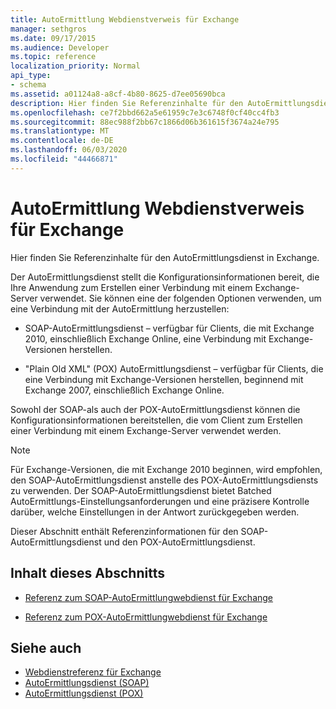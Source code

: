 ```yaml
---
title: AutoErmittlung Webdienstverweis für Exchange
manager: sethgros
ms.date: 09/17/2015
ms.audience: Developer
ms.topic: reference
localization_priority: Normal
api_type:
- schema
ms.assetid: a01124a8-a8cf-4b80-8625-d7ee05690bca
description: Hier finden Sie Referenzinhalte für den AutoErmittlungsdienst in Exchange.
ms.openlocfilehash: ce7f2bbd662a5e61959c7e3c6748f0cf40cc4fb3
ms.sourcegitcommit: 88ec988f2bb67c1866d06b361615f3674a24e795
ms.translationtype: MT
ms.contentlocale: de-DE
ms.lasthandoff: 06/03/2020
ms.locfileid: "44466871"
---
```

# <a name="autodiscover-web-service-reference-for-exchange"></a>AutoErmittlung Webdienstverweis für Exchange

Hier finden Sie Referenzinhalte für den AutoErmittlungsdienst in Exchange.
  
Der AutoErmittlungsdienst stellt die Konfigurationsinformationen bereit, die Ihre Anwendung zum Erstellen einer Verbindung mit einem Exchange-Server verwendet. Sie können eine der folgenden Optionen verwenden, um eine Verbindung mit der AutoErmittlung herzustellen:
  
- SOAP-AutoErmittlungsdienst – verfügbar für Clients, die mit Exchange 2010, einschließlich Exchange Online, eine Verbindung mit Exchange-Versionen herstellen.
    
- "Plain Old XML" (POX) AutoErmittlungsdienst – verfügbar für Clients, die eine Verbindung mit Exchange-Versionen herstellen, beginnend mit Exchange 2007, einschließlich Exchange Online. 
    
Sowohl der SOAP-als auch der POX-AutoErmittlungsdienst können die Konfigurationsinformationen bereitstellen, die vom Client zum Erstellen einer Verbindung mit einem Exchange-Server verwendet werden.
  
> [!NOTE]
> Für Exchange-Versionen, die mit Exchange 2010 beginnen, wird empfohlen, den SOAP-AutoErmittlungsdienst anstelle des POX-AutoErmittlungsdiensts zu verwenden. Der SOAP-AutoErmittlungsdienst bietet Batched AutoErmittlungs-Einstellungsanforderungen und eine präzisere Kontrolle darüber, welche Einstellungen in der Antwort zurückgegeben werden. 
  
Dieser Abschnitt enthält Referenzinformationen für den SOAP-AutoErmittlungsdienst und den POX-AutoErmittlungsdienst.
  
## <a name="in-this-section"></a>Inhalt dieses Abschnitts
<a name="bk_InThisSection"> </a>

- [Referenz zum SOAP-AutoErmittlungwebdienst für Exchange](soap-autodiscover-web-service-reference-for-exchange.md)
    
- [Referenz zum POX-AutoErmittlungwebdienst für Exchange](pox-autodiscover-web-service-reference-for-exchange.md)
    
## <a name="see-also"></a>Siehe auch

- [Webdienstreferenz für Exchange](web-services-reference-for-exchange.md)
- [AutoErmittlungsdienst (SOAP)](https://msdn.microsoft.com/library/e24d1a1f-0d20-4bd9-ae4c-9112ecacea78%28Office.15%29.aspx)
- [AutoErmittlungsdienst (POX)](https://msdn.microsoft.com/library/13c54de3-a91c-4424-8732-99dd8f2162ec%28Office.15%29.aspx)
    


